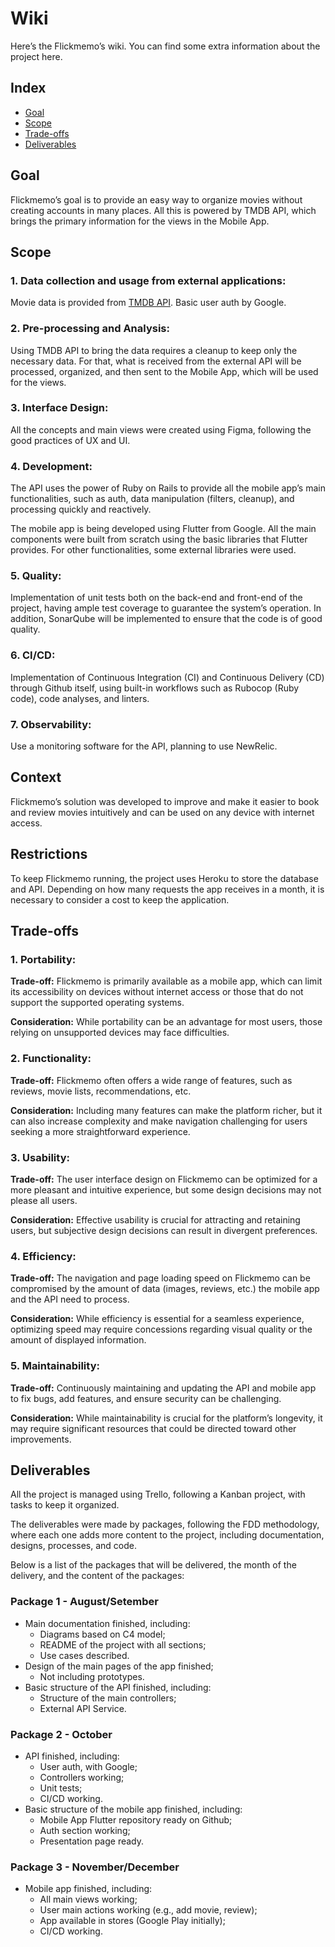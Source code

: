 # Wiki

Here’s the Flickmemo’s wiki. You can find some extra information about the project here. 

## Index

* [Goal](#goal)
* [Scope](#scope)
* [Trade-offs](#trade-offs)
* [Deliverables](#deliverables)

## Goal

Flickmemo’s goal is to provide an easy way to organize movies without creating accounts in many places. All this is powered by TMDB API, which brings the primary information for the views in the Mobile App.

## Scope

### **1. Data collection and usage from external applications:**

Movie data is provided from [TMDB API](https://developer.themoviedb.org/reference/intro/getting-started). Basic user auth by Google.

### **2. Pre-processing and Analysis:**

Using TMDB API to bring the data requires a cleanup to keep only the necessary data. For that, what is received from the external API will be processed, organized, and then sent to the Mobile App, which will be used for the views.

### **3. Interface Design:**

All the concepts and main views were created using Figma, following the good practices of UX and UI.

### **4. Development:**

The API uses the power of Ruby on Rails to provide all the mobile app’s main functionalities, such as auth, data manipulation (filters, cleanup), and processing quickly and reactively.

The mobile app is being developed using Flutter from Google. All the main components were built from scratch using the basic libraries that Flutter provides. For other functionalities, some external libraries were used.

### **5. Quality:**

Implementation of unit tests both on the back-end and front-end of the project, having ample test coverage to guarantee the system’s operation. In addition, SonarQube will be implemented to ensure that the code is of good quality.

### **6. CI/CD:**

Implementation of Continuous Integration (CI) and Continuous Delivery (CD) through Github itself, using built-in workflows such as Rubocop (Ruby code), code analyses, and linters. 

### **7. Observability:**

Use a monitoring software for the API, planning to use NewRelic.

## Context

Flickmemo’s solution was developed to improve and make it easier to book and review movies intuitively and can be used on any device with internet access.

## Restrictions

To keep Flickmemo running, the project uses Heroku to store the database and API. Depending on how many requests the app receives in a month, it is necessary to consider a cost to keep the application.

## Trade-offs

### 1. Portability:

**Trade-off:** Flickmemo is primarily available as a mobile app, which can limit its accessibility on devices without internet access or those that do not support the supported operating systems.

**Consideration:** While portability can be an advantage for most users, those relying on unsupported devices may face difficulties.

### 2. Functionality:

**Trade-off:** Flickmemo often offers a wide range of features, such as reviews, movie lists, recommendations, etc.

**Consideration:** Including many features can make the platform richer, but it can also increase complexity and make navigation challenging for users seeking a more straightforward experience.

### 3. Usability:

**Trade-off:** The user interface design on Flickmemo can be optimized for a more pleasant and intuitive experience, but some design decisions may not please all users.

**Consideration:** Effective usability is crucial for attracting and retaining users, but subjective design decisions can result in divergent preferences.

### 4. Efficiency:

**Trade-off:** The navigation and page loading speed on Flickmemo can be compromised by the amount of data (images, reviews, etc.) the mobile app and the API need to process.

**Consideration:** While efficiency is essential for a seamless experience, optimizing speed may require concessions regarding visual quality or the amount of displayed information.

### 5. Maintainability:

**Trade-off:** Continuously maintaining and updating the API and mobile app to fix bugs, add features, and ensure security can be challenging.

**Consideration:** While maintainability is crucial for the platform’s longevity, it may require significant resources that could be directed toward other improvements.

## Deliverables

All the project is managed using Trello, following a Kanban project, with tasks to keep it organized. 

The deliverables were made by packages, following the FDD methodology, where each one adds more content to the project, including documentation, designs, processes, and code.

Below is a list of the packages that will be delivered, the month of the delivery, and the content of the packages:

### Package 1 - August/Setember

* Main documentation finished, including:
  * Diagrams based on C4 model;
  * README of the project with all sections;
  * Use cases described.
* Design of the main pages of the app finished;
  * Not including prototypes.
* Basic structure of the API finished, including:
  * Structure of the main controllers;
  * External API Service.

### Package 2 - October

* API finished, including:
  * User auth, with Google;
  * Controllers working;
  * Unit tests;
  * CI/CD working.
* Basic structure of the mobile app finished, including:
  * Mobile App Flutter repository ready on Github;
  * Auth section working;
  * Presentation page ready.

### Package 3 - November/December

* Mobile app finished, including:
  * All main views working;
  * User main actions working (e.g., add movie, review);
  * App available in stores (Google Play initially);
  * CI/CD working.
  